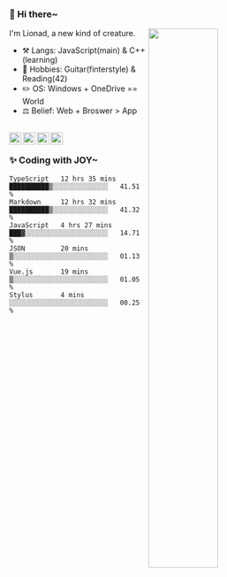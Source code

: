 ### 👋 Hi there~

[<img align="right" width="50%" src="https://github-readme-stats.vercel.app/api?username=Lionad-Morotar&show_icons=true">](https://metrics.lecoq.io/Lionad-Morotar?template=classic)

I'm Lionad, a new kind of creature.

- ⚒️ Langs: JavaScript(main) & C++(learning)
- 🎨 Hobbies: Guitar(finterstyle) & Reading(42)
- ✏️ OS: Windows + OneDrive == World
- ⚖️ Belief: Web + Broswer > App

<br />

<a href="https://www.lionad.art">
  <img align="left" alt="lionad-art" width="22px" src="https://cdn.jsdelivr.net/npm/simple-icons@3.1.0/icons/wordpress.svg" />
</a>
<a href="#1806234223">
  <img align="left" alt="1806234223" width="22px" src="https://cdn.jsdelivr.net/npm/simple-icons@3.1.0/icons/tencentqq.svg" />
</a>
<a href="https://www.zhihu.com/people/Lionad">
  <img align="left" alt="132yse" width="22px" src="https://cdn.jsdelivr.net/npm/simple-icons@3.1.0/icons/zhihu.svg" />
</a>
<a href="https://github.com/Lionad-Morotar">
  <img align="left" alt="yisar" width="22px" src="https://cdn.jsdelivr.net/npm/simple-icons@3.1.0/icons/github.svg" />
</a>

<br />

### ✨ Coding with JOY~

<!--START_SECTION:waka-->

```text
TypeScript   12 hrs 35 mins  ██████████▒░░░░░░░░░░░░░░   41.51 %
Markdown     12 hrs 32 mins  ██████████▒░░░░░░░░░░░░░░   41.32 %
JavaScript   4 hrs 27 mins   ███▓░░░░░░░░░░░░░░░░░░░░░   14.71 %
JSON         20 mins         ▒░░░░░░░░░░░░░░░░░░░░░░░░   01.13 %
Vue.js       19 mins         ▒░░░░░░░░░░░░░░░░░░░░░░░░   01.05 %
Stylus       4 mins          ░░░░░░░░░░░░░░░░░░░░░░░░░   00.25 %
```

<!--END_SECTION:waka-->

